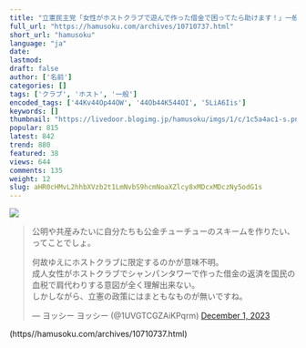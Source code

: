 ```yaml
---
title: "立憲民主党「女性がホストクラブで遊んで作った借金で困ってたら助けます！」一般市民「・・・え？」"
full_url: "https://hamusoku.com/archives/10710737.html"
short_url: "hamusoku"
language: "ja"
date: 
lastmod: 
draft: false
author: ['名前']
categories: []
tags: ['クラブ', 'ホスト', '一般']
encoded_tags: ['44Kv44Op44OW', '44Ob44K544OI', '5LiA6Iis']
keywords: []
thumbnail: "https://livedoor.blogimg.jp/hamusoku/imgs/1/c/1c5a4ac1-s.png"
popular: 815
latest: 842
trend: 880
featured: 38
views: 644
comments: 135
weight: 12
slug: aHR0cHMvL2hhbXVzb2t1LmNvbS9hcmNoaXZlcy8xMDcxMDczNy5odG1s
---
```


![](https://livedoor.blogimg.jp/hamusoku/imgs/1/c/1c5a4ac1-s.png)

<blockquote class='twitter-tweet'><p></p><p>公明や共産みたいに自分たちも公金チューチューのスキームを作りたい、ってことでしょ。</p><p lang='ja' dir='ltr'>何故ゆえにホストクラブに限定するのかが意味不明。<br>成人女性がホストクラブでシャンパンタワーで作った借金の返済を国民の血税で肩代わりする意図が全く理解出来ない。<br>しかしながら、立憲の政策にはまともなものが無いですね。</p>— ヨッシー ヨッシー (@1UVGTCGZAiKPqrm) <a href='https//twitter.com/1UVGTCGZAiKPqrm/status/1730447113748988121?ref_src=twsrc%5Etfw'>December 1, 2023</a></blockquote> 

(https//hamusoku.com/archives/10710737.html)
